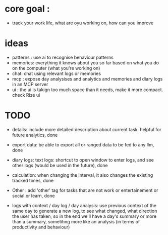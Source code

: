 

# core goal : 
- track your work life, what are oyu working on, how can you improve 


# ideas 


- patterns : use ai to recognise behaviour patterns 
- memories: everything it knows about  you so far based on what you do on the computer  (what you're working on) 
- chat: chat using relevant logs or memories 
- mcp : expose day analysises and analytics and memories and diary logs in an MCP server 
- ui : the ui is takign too much space than it needs, make it more compact. check Rize ui 

# TODO 
- details: include more detailed description about current task. helpful for future analytics, done 
- export data: be able to export all or ranged data to be fed to any llm, done 
- diary logs: text logs: shortcut to open window to enter logs, and see other logs (would be used in the future), done 
- calculation: when changing the interval, it also changes the existing tracked times, done 
- Other : add 'other' tag for tasks that are not work or entertainement or social or learn, done 


- logs with context / day log / day analysis: use previous context of the same day to generate a new log, to see what changed, what direction the user has taken, so in the end we'll have a day's summary 
or more  than a summary, sometihng more like an analysis (in terms of productivity and behaviour) 

